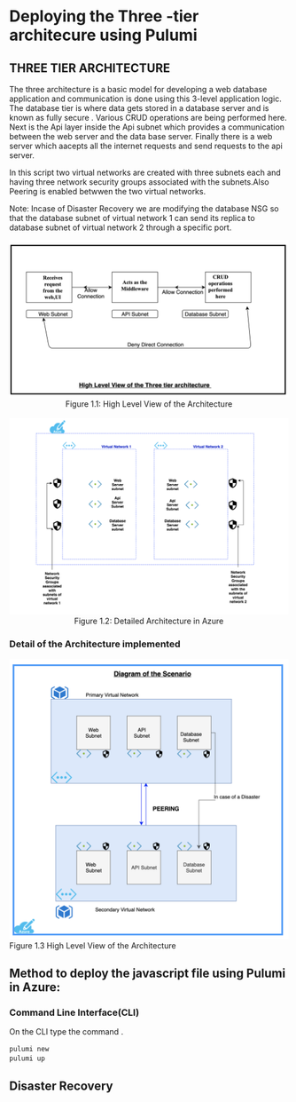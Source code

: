 
# Deploying the  Three -tier architecure using Pulumi


## THREE TIER ARCHITECTURE
The three   architecture  is a basic model for developing a web database application and communication is done using this 3-level application logic.
The  database tier is  where data gets stored in a database server and is known as fully secure . Various CRUD operations are being performed here. Next is the Api layer inside the Api subnet which provides a communication between the web server and the data base server. Finally there is a web server which aacepts all the internet requests and send requests to the api server.

In this  script  two virtual networks are created  with three subnets each and having three network security groups associated with the subnets.Also  Peering is enabled betwwen the two virtual networks.

Note: Incase of Disaster Recovery we are modifying the database NSG so that the database subnet of virtual network 1 can send its replica to database subnet of virtual network 2 through a specific port.


<p align="center">
<img src="./Diagrams/HIghLevel_ThreeTierArchitecture.png"></br>
Figure 1.1: High Level View of the Architecture 
</br></br>
<img src="./Diagrams/highlevelpicture.png">
Figure 1.2: Detailed Architecture in Azure

</p>

###  Detail of the Architecture implemented
<p allign="center">
<img src="./Diagrams/Scenario.png">
Figure 1.3 High Level View of the Architecture </br>
</p>

## Method  to deploy  the javascript file using Pulumi in Azure:
### Command Line Interface(CLI)

On the  CLI type the command .
```bash
pulumi new
pulumi up
```
## Disaster Recovery

